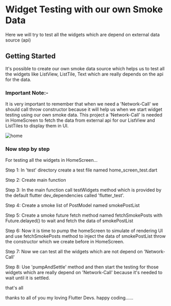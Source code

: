# Widget Testing with our own Smoke Data

Here we will try to test all the widgets which are depend on external data source (api)

## Getting Started

It's possible to create our own smoke data source which helps us to test all the widgets like ListView, ListTile, Text which are really depends on the api for the data.


### Important Note:-

It is very important to remember that when we need a 'Network-Call' we should call throw constructor because it will help us when we start widget testing using our own smoke data. This project a 'Network-Call' is needed in HomeScreen to fetch the data from external api for our ListView and  ListTiles to display them in UI.

![home](https://github.com/bzamanbd/widget_testing_using_own_mock_data/assets/90719674/750eaf8c-1a0a-4bcb-a04a-e405057e5771)

### Now step by step
For testing all the widgets in HomeScreen...

Step 1: In 'test' directory create a test file named home_screen_test.dart

Step 2: Create main function

Step 3: In the main function call testWidgets method which is provided by the default flutter dev_dependencies called 'flutter_test'.

Step 4: Create a smoke list of PostModel named smokePostList

Step 5: Create a smoke future fetch method named fetchSmokePosts with Future.delayed() to wait and fetch the data of smokePostList

Step 6: Now it is time to pump the homeScreen to simulate of rendering UI and use fetchSmokePosts method to inject the  data of smokePostList throw the constructor which we create before in HomeScreen.

Step 7: Now we can test all the widgets which are not depend on 'Network-Call'

Step 8: Use 'pumpAndSettle' method and then start the testing for those widgets which are really depend on 'Network-Call' because it's needed to wait until it is settled.

that's all 

thanks to all of you my loving Flutter Devs.
happy coding......





